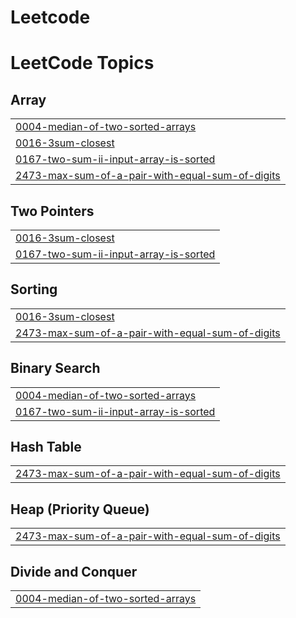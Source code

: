 # Leetcode
<!---LeetCode Topics Start-->
# LeetCode Topics
## Array
|  |
| ------- |
| [0004-median-of-two-sorted-arrays](https://github.com/Dasika-Vaishnavi/Leetcode/tree/master/0004-median-of-two-sorted-arrays) |
| [0016-3sum-closest](https://github.com/Dasika-Vaishnavi/Leetcode/tree/master/0016-3sum-closest) |
| [0167-two-sum-ii-input-array-is-sorted](https://github.com/Dasika-Vaishnavi/Leetcode/tree/master/0167-two-sum-ii-input-array-is-sorted) |
| [2473-max-sum-of-a-pair-with-equal-sum-of-digits](https://github.com/Dasika-Vaishnavi/Leetcode/tree/master/2473-max-sum-of-a-pair-with-equal-sum-of-digits) |
## Two Pointers
|  |
| ------- |
| [0016-3sum-closest](https://github.com/Dasika-Vaishnavi/Leetcode/tree/master/0016-3sum-closest) |
| [0167-two-sum-ii-input-array-is-sorted](https://github.com/Dasika-Vaishnavi/Leetcode/tree/master/0167-two-sum-ii-input-array-is-sorted) |
## Sorting
|  |
| ------- |
| [0016-3sum-closest](https://github.com/Dasika-Vaishnavi/Leetcode/tree/master/0016-3sum-closest) |
| [2473-max-sum-of-a-pair-with-equal-sum-of-digits](https://github.com/Dasika-Vaishnavi/Leetcode/tree/master/2473-max-sum-of-a-pair-with-equal-sum-of-digits) |
## Binary Search
|  |
| ------- |
| [0004-median-of-two-sorted-arrays](https://github.com/Dasika-Vaishnavi/Leetcode/tree/master/0004-median-of-two-sorted-arrays) |
| [0167-two-sum-ii-input-array-is-sorted](https://github.com/Dasika-Vaishnavi/Leetcode/tree/master/0167-two-sum-ii-input-array-is-sorted) |
## Hash Table
|  |
| ------- |
| [2473-max-sum-of-a-pair-with-equal-sum-of-digits](https://github.com/Dasika-Vaishnavi/Leetcode/tree/master/2473-max-sum-of-a-pair-with-equal-sum-of-digits) |
## Heap (Priority Queue)
|  |
| ------- |
| [2473-max-sum-of-a-pair-with-equal-sum-of-digits](https://github.com/Dasika-Vaishnavi/Leetcode/tree/master/2473-max-sum-of-a-pair-with-equal-sum-of-digits) |
## Divide and Conquer
|  |
| ------- |
| [0004-median-of-two-sorted-arrays](https://github.com/Dasika-Vaishnavi/Leetcode/tree/master/0004-median-of-two-sorted-arrays) |
<!---LeetCode Topics End-->